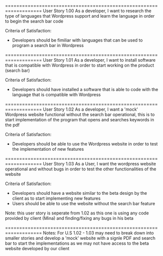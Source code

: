 ===================================================================
User Story 1.00
As a developer, I want to research the type of languages that
Wordpress support and learn the language in order to begin the
search bar code

Criteria of Satisfaction:
- Developers should be fimiliar with languages that can be used
  to program a search bar in Wordpress

===================================================================
User Story 1.01
As a developer, I want to install software that is compatible with 
Wordpress in order to start working on the product (search bar)

Criteria of Satisfaction:
- Developers should have installed a software that is able to
  code with the language that is compatible with Wordpress

===================================================================
User Story 1.02
As a developer, I want a 'mock' Wordpress website functional 
without the search bar operational, this is to start implementation 
of the program that opens and searches keywords in the pdf

Criteria of Satisfaction:
- Developers should be able to use the Wordpress website in order
  to test the implementation of new features

===================================================================
User Story 1.03
As a User, I want the wordpress website operational and without
bugs in order to test the other functionalities of the website

Criteria of Satisfaction:
- Developers should have a website similar to the beta design by
  the client as to start implementing new features
- Users should be able to use the website without the search bar
  feature

Note: this user story is seperate from 1.02 as this one is using
any code provided by client (Mina) and finding/fixing any bugs in
his beta

===================================================================
Notes:
For U.S 1.02 - 1.03 may need to break down into smaller stories
and develop a 'mock' website with a signle PDF and search bar to
start the implementations as we may not have access to the beta
website developed by our client